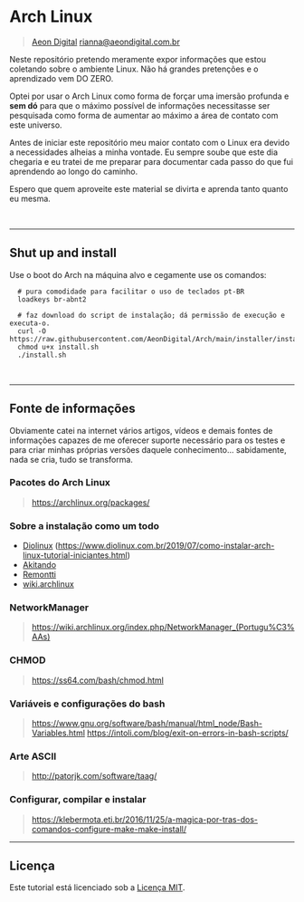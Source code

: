  Arch Linux
============

> [Aeon Digital](http://aeondigital.com.br)
> rianna@aeondigital.com.br

Neste repositório pretendo meramente expor informações que estou coletando
sobre o ambiente Linux.
Não há grandes pretenções e o aprendizado vem DO ZERO.

Optei por usar o Arch Linux como forma de forçar uma imersão profunda e **sem
dó** para que o máximo possível de informações necessitasse ser pesquisada
como forma de aumentar ao máximo a área de contato com este universo.

Antes de iniciar este repositório meu maior contato com o Linux era devido a
necessidades alheias a minha vontade. Eu sempre soube que este dia chegaria
e eu tratei de me preparar para documentar cada passo do que fui aprendendo
ao longo do caminho.

Espero que quem aproveite este material se divirta e aprenda tanto quanto
eu mesma.


&nbsp;
&nbsp;


_______________________________________________________________________________

## Shut up and install

Use o boot do Arch na máquina alvo e cegamente use os comandos:

``` shell
  # pura comodidade para facilitar o uso de teclados pt-BR
  loadkeys br-abnt2

  # faz download do script de instalação; dá permissão de execução e executa-o.
  curl -O https://raw.githubusercontent.com/AeonDigital/Arch/main/installer/install.sh
  chmod u+x install.sh
  ./install.sh
```


&nbsp;
&nbsp;


_______________________________________________________________________________

## Fonte de informações

Obviamente catei na internet vários artigos, vídeos e demais fontes de
informações capazes de me oferecer suporte necessário para os testes e para
criar minhas próprias versões daquele conhecimento... sabidamente, nada se
cria, tudo se transforma.


### Pacotes do Arch Linux
> https://archlinux.org/packages/



### Sobre a instalação como um todo
- [Diolinux](https://www.youtube.com/watch?v=4orYC5ARfn8)
            (https://www.diolinux.com.br/2019/07/como-instalar-arch-linux-tutorial-iniciantes.html)
- [Akitando](https://www.youtube.com/watch?v=epiyExCyb2s)
- [Remontti](https://blog.remontti.com.br/1911)
- [wiki.archlinux](https://wiki.archlinux.org/index.php/Pacman_(Portugu%C3%AAs) )


### NetworkManager
> https://wiki.archlinux.org/index.php/NetworkManager_(Portugu%C3%AAs)


### CHMOD
> https://ss64.com/bash/chmod.html


### Variáveis e configurações do bash
> https://www.gnu.org/software/bash/manual/html_node/Bash-Variables.html
> https://intoli.com/blog/exit-on-errors-in-bash-scripts/


### Arte ASCII
> http://patorjk.com/software/taag/


### Configurar, compilar e instalar
> https://klebermota.eti.br/2016/11/25/a-magica-por-tras-dos-comandos-configure-make-make-install/



_______________________________________________________________________________

## Licença

Este tutorial está licenciado sob a [Licença MIT](LICENSE).

